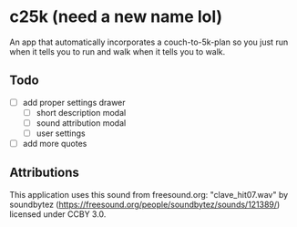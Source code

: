 # c25k (need a new name lol)

An app that automatically incorporates a couch-to-5k-plan so you just run when it tells you to run and walk when it tells you to walk.

## Todo
- [ ] add proper settings drawer
  - [ ] short description modal
  - [ ] sound attribution modal
  - [ ] user settings
- [ ] add more quotes

## Attributions
This application uses this sound from freesound.org: "clave_hit07.wav" by soundbytez (https://freesound.org/people/soundbytez/sounds/121389/) licensed under CCBY 3.0.


<!-- ## Expanding the ESLint configuration

If you are developing a production application, we recommend updating the configuration to enable type aware lint rules:

- Configure the top-level `parserOptions` property like this:

```js
export default {
  // other rules...
  parserOptions: {
    ecmaVersion: 'latest',
    sourceType: 'module',
    project: ['./tsconfig.json', './tsconfig.node.json'],
    tsconfigRootDir: __dirname,
  },
}
```

- Replace `plugin:@typescript-eslint/recommended` to `plugin:@typescript-eslint/recommended-type-checked` or `plugin:@typescript-eslint/strict-type-checked`
- Optionally add `plugin:@typescript-eslint/stylistic-type-checked`
- Install [eslint-plugin-react](https://github.com/jsx-eslint/eslint-plugin-react) and add `plugin:react/recommended` & `plugin:react/jsx-runtime` to the `extends` list -->
